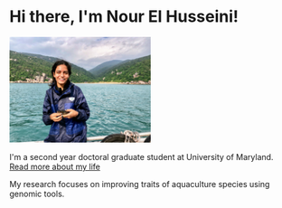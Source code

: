 # Hi there, I'm Nour El Husseini!

<img src="https://github.com/nelhusseini/nelhusseini.github.io/blob/main/images/Nour.jpg" alt="Nour_El-Husseini" width="250"/>

I'm a second year doctoral graduate student at University of Maryland.  [Read more about my life](https://nelhusseini.github.io/about/)

My research focuses on improving traits of aquaculture species using genomic tools.
